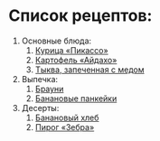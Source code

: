 # Список рецептов:

1. Основные блюда:
	1. [Курица «Пикассо»](picasso.md)
	1. [Картофель «Айдахо»](aidaho.md)
	1. [Тыква, запеченная с медом](pumpkin.md)
1. Выпечка:
	1. [Брауни](brownie.md)
	1. [Банановые панкейки](banana.md)
1. Десерты:
	1. [Банановый хлеб](banana2.md)
	1. [Пирог «Зебра»](zebra.md)